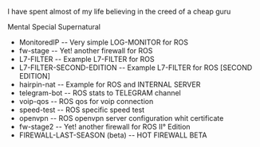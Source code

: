 I have spent almost of my life believing in the creed of a cheap guru

Mental Special Supernatural

- MonitoredIP -- Very simple LOG-MONITOR for ROS
- fw-stage -- Yet! another firewall for ROS
- L7-FILTER -- Example L7-FILTER for ROS
- L7-FILTER-SECOND-EDITION -- Example L7-FILTER for ROS [SECOND EDITION]
- hairpin-nat -- Example for ROS and INTERNAL SERVER 
- telegram-bot -- ROS  stats to TELEGRAM channel
- voip-qos -- ROS qos for voip connection
- speed-test -- ROS specific speed test 
- openvpn -- ROS openvpn server configuration whit certificate 
- fw-stage2 -- Yet! another firewall for ROS II° Edition
- FIREWALL-LAST-SEASON (beta)  -- HOT FIREWALL BETA 

